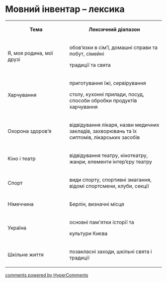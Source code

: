 <div id="hypercomments_widget" class="js-hypercomments-widget invisible"></div>

# Мовний інвентар – лексика

<table>
<tbody>
<tr>
<td style="text-align: center;" width="245">
<p><strong>Тема</strong></p>
</td>
<td style="text-align: center;" width="415">
<p><strong>Лексичний діапазон</strong></p>
</td>
</tr>
<tr>
<td width="245">
<p>Я, моя родина, мої друзі</p>
</td>
<td width="415">
<p>обов&rsquo;язки в сім&rsquo;ї, домашні справи та побут, сімейні</p>
<p>традиції та свята</p>
</td>
</tr>
<tr>
<td width="245">
<p>Харчування</p>
</td>
<td width="415">
<p>приготування їжі, сервірування</p>
<p>столу, кухонні прилади, посуд, способи обробки продуктів харчування</p>
</td>
</tr>
<tr>
<td width="245">
<p>Охорона здоров&rsquo;я</p>
</td>
<td width="415">
<p>відвідування лікаря, назви медичних закладів, захворювань та їх сиптомів, лікарських засобів</p>
</td>
</tr>
<tr>
<td width="245">
<p>Кіно і театр</p>
</td>
<td width="415">
<p>відвідування театру, кінотеатру, жанри, елементи інтер&rsquo;єру театру</p>
</td>
</tr>
<tr>
<td width="245">
<p>Спорт</p>
</td>
<td width="415">
<p>види спорту, спортивні змагання, відомі спортсмени, клуби, секції</p>
</td>
</tr>
<tr>
<td width="245">
<p>Німеччина</p>
</td>
<td width="415">
<p>Берлін, визначні місця</p>
</td>
</tr>
<tr>
<td width="245">
<p>Україна</p>
</td>
<td width="415">
<p>основні пам'ятки історії та</p>
<p>культури Києва</p>
</td>
</tr>
<tr>
<td width="245">
<p>Шкільне життя</p>
</td>
<td width="415">
<p>позакласні заходи, шкільні свята і традиції</p>
</td>
</tr>
</tbody>
</table>

<div class="js-hypercomments-container">
    <a href="http://hypercomments.com" class="hc-link" title="comments widget">comments powered by HyperComments</a>
</div>